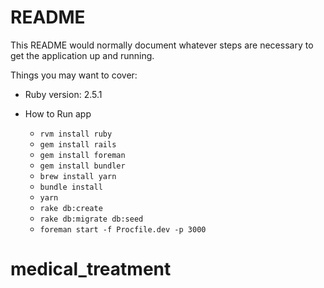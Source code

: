 # README

This README would normally document whatever steps are necessary to get the
application up and running.

Things you may want to cover:

* Ruby version: 2.5.1

* How to Run app
  * `rvm install ruby`
  * `gem install rails`
  * `gem install foreman`
  * `gem install bundler`
  * `brew install yarn`
  * `bundle install`
  * `yarn`
  * `rake db:create`
  * `rake db:migrate db:seed`
  * `foreman start -f Procfile.dev -p 3000`
  
# medical_treatment
